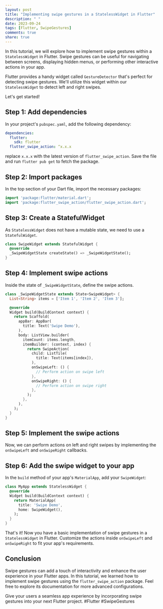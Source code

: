 ```yaml
---
layout: post
title: "Implementing swipe gestures in a StatelessWidget in Flutter"
description: " "
date: 2023-09-24
tags: [Flutter, SwipeGestures]
comments: true
share: true
---
```


In this tutorial, we will explore how to implement swipe gestures within a `StatelessWidget` in Flutter. Swipe gestures can be useful for navigating between screens, displaying hidden menus, or performing other interactive actions in your app.

Flutter provides a handy widget called `GestureDetector` that's perfect for detecting swipe gestures. We'll utilize this widget within our `StatelessWidget` to detect left and right swipes.

Let's get started!

## Step 1: Add dependencies

In your project's `pubspec.yaml`, add the following dependency:

```yaml
dependencies:
  flutter:
    sdk: flutter
  flutter_swipe_action: ^x.x.x
```
replace `x.x.x` with the latest version of `flutter_swipe_action`. Save the file and run `flutter pub get` to fetch the package.

## Step 2: Import packages

In the top section of your Dart file, import the necessary packages:

```dart
import 'package:flutter/material.dart';
import 'package:flutter_swipe_action/flutter_swipe_action.dart';
```

## Step 3: Create a StatefulWidget

As `StatelessWidget` does not have a mutable state, we need to use a `StatefulWidget`.

```dart
class SwipeWidget extends StatefulWidget {
  @override
  _SwipeWidgetState createState() => _SwipeWidgetState();
}
```

## Step 4: Implement swipe actions

Inside the state of `_SwipeWidgetState`, define the swipe actions.

```dart
class _SwipeWidgetState extends State<SwipeWidget> {
  List<String> items = ['Item 1', 'Item 2', 'Item 3'];

  @override
  Widget build(BuildContext context) {
    return Scaffold(
      appBar: AppBar(
        title: Text('Swipe Demo'),
      ),
      body: ListView.builder(
        itemCount: items.length,
        itemBuilder: (context, index) {
          return SwipeAction(
            child: ListTile(
              title: Text(items[index]),
            ),
            onSwipeLeft: () {
              // Perform action on swipe left
            },
            onSwipeRight: () {
              // Perform action on swipe right
            },
          );
        },
      ),
    );
  }
}
```

## Step 5: Implement the swipe actions

Now, we can perform actions on left and right swipes by implementing the `onSwipeLeft` and `onSwipeRight` callbacks.

## Step 6: Add the swipe widget to your app

In the `build` method of your app's `MaterialApp`, add your `SwipeWidget`:

```dart
class MyApp extends StatelessWidget {
  @override
  Widget build(BuildContext context) {
    return MaterialApp(
      title: 'Swipe Demo',
      home: SwipeWidget(),
    );
  }
}
```

That's it! Now you have a basic implementation of swipe gestures in a `StatelessWidget` in Flutter. Customize the actions inside `onSwipeLeft` and `onSwipeRight` to fit your app's requirements.

## Conclusion

Swipe gestures can add a touch of interactivity and enhance the user experience in your Flutter apps. In this tutorial, we learned how to implement swipe gestures using the `flutter_swipe_action` package. Feel free to explore its documentation for more advanced configurations.

Give your users a seamless app experience by incorporating swipe gestures into your next Flutter project. #Flutter #SwipeGestures